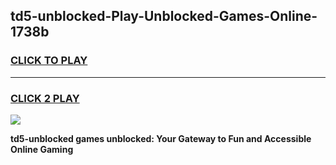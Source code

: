 
## td5-unblocked-Play-Unblocked-Games-Online-1738b
<h3>
<a href="https://premium76.site?title=td5-unblocked&ref=25A">CLICK TO PLAY</a></h3>
<hr>

<h3>
<a href="https://premium76.site?title=td5-unblocked&ref=25A">CLICK 2 PLAY</a>
  
</h3>

<a href="https://premium76.site?title=td5-unblocked&ref=25A"><img src="https://clearcache.store/games.png"></a>


**td5-unblocked games unblocked: Your Gateway to Fun and Accessible Online Gaming**
